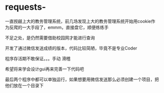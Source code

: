 # requests-
一直觊觎上大的教务管理系统，前几场发现上大的教务管理系统开始用cookie作为反爬的一大手段了，emmm，直接盘它，顺便练练手

不足之处，是仍然需要借助校园网才能进行查询

开发了通过微信发送成绩的版本，代码比较简陋，毕竟不是专业Coder

程序存活期不敢保证。。。手动 滑稽

希望将来学会设计gui再来完善一下代码吧

最后两个程序中都可以单独运行，如果想要用微信发送那么必须创建一个项目，把他们放在一个目录下
